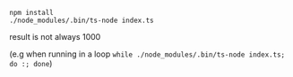 ```
npm install
./node_modules/.bin/ts-node index.ts
```

result is not always 1000

(e.g when running in a loop `while ./node_modules/.bin/ts-node index.ts; do :; done`)